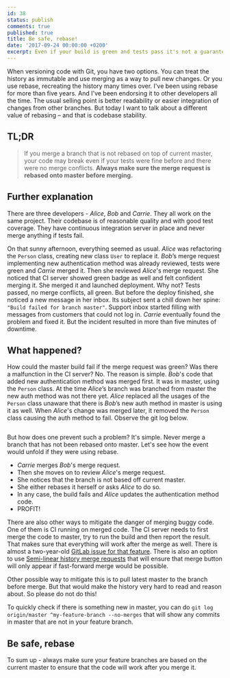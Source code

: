 ```yaml
---
id: 38
status: publish
comments: true
published: true
title: Be safe, rebase! 
date: '2017-09-24 00:00:00 +0200'
excerpt: Even if your build is green and tests pass it's not a guarantee that it won't fail after you merge. You should always rebase onto master before merging! To learn more read the full blogpost.  
---
```


When versioning code with Git, you have two options. You can treat the history as immutable and use merging as a way to pull new changes. Or you use rebase, recreating the history many times over.  I've been using rebase for more than five years. And I've been endorsing it to other developers all the time. The usual selling point is better readability or easier integration of changes from other branches. But today I want to talk about a different value of rebasing – and that is codebase stability.

## TL;DR

> If you merge a branch that is not rebased on top of current master, your code may break even if your tests were fine before and there were no merge conflicts. **Always make sure the merge request is rebased onto master before merging.** 

## Further explanation

There are three developers - *Alice*, *Bob* and *Carrie*. They all work on the same project. Their codebase is of reasonable quality and with good test coverage. They have continuous integration server in place and never merge anything if tests fail.
 
On that sunny afternoon, everything seemed as usual. *Alice* was refactoring the `Person` class, creating new class `User` to replace it. *Bob*’s merge request implementing new authentication method was already reviewed, tests were green and *Carrie* merged it. Then she reviewed *Alice*'s merge request. She noticed that CI server showed green badge as well and felt confident merging it. She merged it and launched deployment. Why not? Tests passed, no merge conflicts, all green. But before the deploy finished, she noticed a new message in her inbox. Its subject sent a chill down her spine: `"Build failed for branch master"`. Support inbox started filling with messages from customers that could not log in. *Carrie* eventually found the problem and fixed it. But the incident resulted in more than five minutes of downtime.

## What happened? 

How could the master build fail if the merge request was green? Was there a malfunction in the CI server? No. The reason is simple. *Bob*'s code that added new authentication method was merged first. It was in master, using the `Person` class. At the time *Alice*’s branch was branched from master the new auth method was not there yet. *Alice* replaced all the usages of the `Person` class unaware that there is *Bob*’s new auth method in master is using it as well. When *Alice*'s change was merged later, it removed the `Person` class causing the auth method to fail. Observe the git log below.
 
<link rel="stylesheet" href="https://cdnjs.cloudflare.com/ajax/libs/gitgraph.js/1.11.4/gitgraph.min.css" />
<script src="https://cdnjs.cloudflare.com/ajax/libs/gitgraph.js/1.11.4/gitgraph.min.js"></script>
<div style="width:99%;margin:0 auto;overflow-x:scroll"><canvas id="gitGraph"></canvas></div>
<script src="/assets/js/posts/be-safe-rebase.js"></script>
 
 
But how does one prevent such a problem? It's simple. Never merge a branch that has not been rebased onto master. Let's see how the event would unfold if they were using rebase.
 
* *Carrie* merges *Bob*'s merge request. 
* Then she moves on to review *Alice*'s merge request. 
* She notices that the branch is not based off current master. 
* She either rebases it herself or asks *Alice* to do so. 
* In any case, the build fails and *Alice* updates the authentication method code. 
* PROFIT! 

There are also other ways to mitigate the danger of merging buggy code. One of them is CI running on merged code. The CI server needs to first merge the code to master, try to run the build and then report the result. That makes sure that everything will work after the merge as well. There is almost a two-year-old [GitLab issue for that feature](https://gitlab.com/gitlab-org/gitlab-ce/issues/4176). There is also an option to use [Semi-linear history merge requests](https://docs.gitlab.com/ee/user/project/merge_requests/index.html#semi-linear-history-merge-requests) that will ensure that merge button will only appear if fast-forward merge would be possible. 

Other possible way to mitigate this is to pull latest master to the branch before merge. But that would make the history very hard to read and reason about. So please do not do this! 

To quickly check if there is something new in master, you can do `git log origin/master ^my-feature-branch --no-merges` that will show any commits in master that are not in your feature branch. 

## Be safe, rebase

To sum up - always make sure your feature branches are based on the current master to ensure that the code will work after you merge it. 




 
